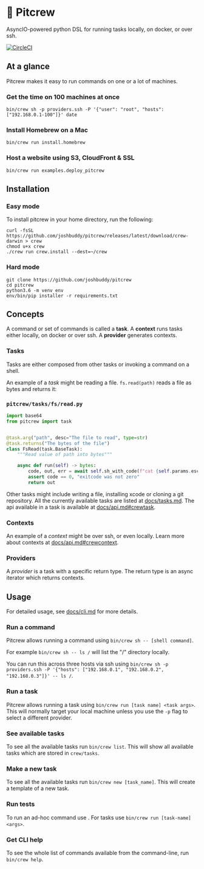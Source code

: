 # 🔧 Pitcrew

AsyncIO-powered python DSL for running tasks locally, on docker, or over ssh.

[![CircleCI](https://circleci.com/gh/joshbuddy/pitcrew.svg?style=svg)](https://circleci.com/gh/joshbuddy/pitcrew)

## At a glance

Pitcrew makes it easy to run commands on one or a lot of machines.

### Get the time on 100 machines at once

`bin/crew sh -p providers.ssh -P '{"user": "root", "hosts": ["192.168.0.1-100"]}' date`

### Install Homebrew on a Mac

`bin/crew run install.homebrew`

### Host a website using S3, CloudFront & SSL

`bin/crew run examples.deploy_pitcrew`

## Installation

### Easy mode

To install pitcrew in your home directory, run the following:

```
curl -fsSL https://github.com/joshbuddy/pitcrew/releases/latest/download/crew-darwin > crew
chmod u+x crew
./crew run crew.install --dest=~/crew
```

### Hard mode

```
git clone https://github.com/joshbuddy/pitcrew
cd pitcrew
python3.6 -m venv env
env/bin/pip installer -r requirements.txt
```

## Concepts

A command or set of commands is called a **task**. A **context** runs tasks either locally, on docker or over ssh.
A **provider** generates contexts.

### Tasks

Tasks are either composed from other tasks or invoking a command on a shell.

An example of a *task* might be reading a file. `fs.read(path)` reads a file as bytes and returns it:

### `pitcrew/tasks/fs/read.py`

```python
import base64
from pitcrew import task


@task.arg("path", desc="The file to read", type=str)
@task.returns("The bytes of the file")
class FsRead(task.BaseTask):
    """Read value of path into bytes"""

    async def run(self) -> bytes:
        code, out, err = await self.sh_with_code(f"cat {self.params.esc_path}")
        assert code == 0, "exitcode was not zero"
        return out

```

Other tasks might include writing a file, installing xcode or cloning a git repository. All the currently available
tasks are listed at [docs/tasks.md](docs/tasks.md). The api available in a task is available at [docs/api.md#crewtask](docs/api.md#crewtask).

### Contexts

An example of a *context* might be over ssh, or even locally. Learn more about contexts at [docs/api.md#crewcontext](docs/api.md#crewcontext).

### Providers

A *provider* is a task with a specific return type. The return type is an async iterator which returns contexts.

## Usage

For detailed usage, see [docs/cli.md](docs/cli.md) for more details.

### Run a command

Pitcrew allows running a command using `bin/crew sh -- [shell command]`.

For example `bin/crew sh -- ls /` will list the "/" directory locally.

You can run this across three hosts via ssh using `bin/crew sh -p providers.ssh -P '{"hosts": ["192.168.0.1", "192.168.0.2", "192.168.0.3"]}' -- ls /`.

### Run a task

Pitcrew allows running a task using `bin/crew run [task name] <task args>`. This will normally target your local machine unless you use the `-p` flag to select a different provider.

### See available tasks

To see all the available tasks run `bin/crew list`. This will show all available tasks which are stored in `crew/tasks`.

### Make a new task

To see all the available tasks run `bin/crew new [task_name]`. This will create a template of a new task.

### Run tests

To run an ad-hoc command use . For tasks use `bin/crew run [task-name] <args>`.

### Get CLI help

To see the whole list of commands available from the command-line, run `bin/crew help`.
